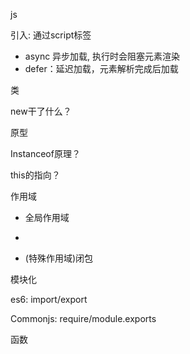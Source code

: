 js

引入: 通过script标签

+  async 异步加载, 执行时会阻塞元素渲染
+  defer：延迟加载，元素解析完成后加载

类

new干了什么？

原型

Instanceof原理？

this的指向？

作用域

+ 全局作用域
+ 

+ (特殊作用域)闭包



模块化

es6: import/export

Commonjs: require/module.exports



函数



